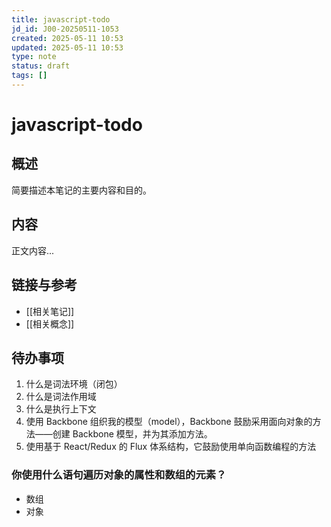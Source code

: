 ```yaml
---
title: javascript-todo
jd_id: J00-20250511-1053
created: 2025-05-11 10:53
updated: 2025-05-11 10:53
type: note
status: draft
tags: []
---
```


# javascript-todo

## 概述

简要描述本笔记的主要内容和目的。

## 内容

正文内容...

## 链接与参考

- [[相关笔记]]
- [[相关概念]]

## 待办事项

1. 什么是词法环境（闭包）
2. 什么是词法作用域
3. 什么是执行上下文
4. 使用 Backbone 组织我的模型（model），Backbone 鼓励采用面向对象的方法——创建 Backbone 模型，并为其添加方法。
5. 使用基于 React/Redux 的 Flux 体系结构，它鼓励使用单向函数编程的方法

### **你使用什么语句遍历对象的属性和数组的元素？**

- 数组
- 对象

 

